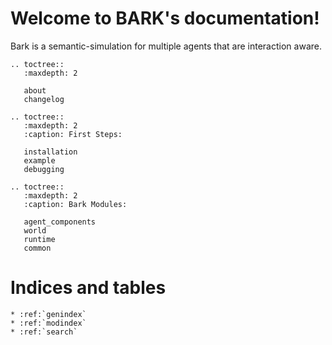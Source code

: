 Welcome to BARK's documentation!
================================
Bark is a semantic-simulation for multiple agents that are interaction aware.

```eval_rst
.. toctree::
   :maxdepth: 2
   
   about
   changelog
```


```eval_rst
.. toctree::
   :maxdepth: 2
   :caption: First Steps:
   
   installation
   example
   debugging
```

```eval_rst
.. toctree::
   :maxdepth: 2
   :caption: Bark Modules:
   
   agent_components
   world
   runtime
   common
```

Indices and tables
==================

```eval_rst
* :ref:`genindex`
* :ref:`modindex`
* :ref:`search`
```
